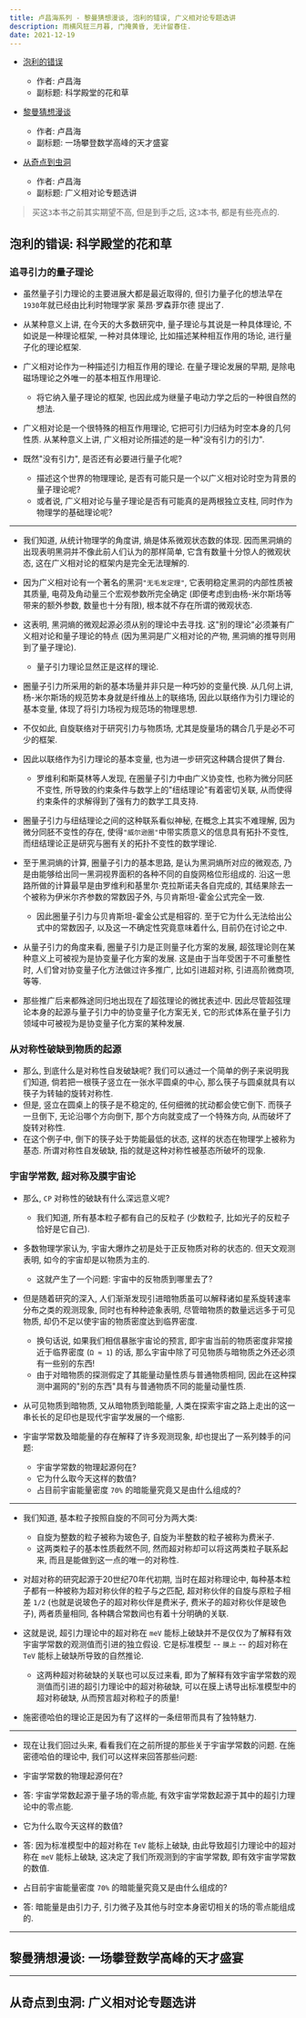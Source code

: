 ```yaml
---
title: 卢昌海系列 - 黎曼猜想漫谈, 泡利的错误, 广义相对论专题选讲
description: 雨横风狂三月暮, 门掩黄昏, 无计留春住.
date: 2021-12-19
---
```


- [泡利的错误](https://book.douban.com/subject/30333795/)
  - 作者: 卢昌海
  - 副标题: 科学殿堂的花和草

- [黎曼猜想漫谈](https://book.douban.com/subject/26849607/)
  - 作者: 卢昌海
  - 副标题: 一场攀登数学高峰的天才盛宴

- [从奇点到虫洞](https://book.douban.com/subject/25775689/)
  - 作者: 卢昌海
  - 副标题: 广义相对论专题选讲

> 买这`3`本书之前其实期望不高, 但是到手之后, 这`3`本书, 都是有些亮点的.

## 泡利的错误: 科学殿堂的花和草

### 追寻引力的量子理论

- 虽然量子引力理论的主要进展大都是最近取得的,
  但引力量子化的想法早在`1930`年就已经由比利时物理学家
  莱昂·罗森菲尔德
  提出了.
- 从某种意义上讲, 在今天的大多数研究中,
  量子理论与其说是一种具体理论, 不如说是一种理论框架, 一种对具体理论,
  比如描述某种相互作用的场论, 进行量子化的理论框架.
- 广义相对论作为一种描述引力相互作用的理论. 在量子理论发展的早期,
  是除电磁场理论之外唯一的基本相互作用理论.
  - 将它纳入量子理论的框架, 也因此成为继量子电动力学之后的一种很自然的想法.

- 广义相对论是一个很特殊的相互作用理论,
  它把可引力归结为时空本身的几何性质. 从某种意义上讲,
  广义相对论所描述的是一种"没有引力的引力".
- 既然"没有引力", 是否还有必要进行量子化呢?
  - 描述这个世界的物理理论, 是否有可能只是一个以广义相对论时空为背景的量子理论呢?
  - 或者说, 广义相对论与量子理论是否有可能真的是两根独立支柱,
    同时作为物理学的基础理论呢?

---

- 我们知道, 从统计物理学的角度讲, 熵是体系微观状态数的体现.
  因而黑洞熵的出现表明黑洞并不像此前人们认为的那样简单,
  它含有数量十分惊人的微观状态, 这在广义相对论的框架内是完全无法理解的.
- 因为广义相对论有一个著名的黑洞`"无毛发定理"`,
  它表明稳定黑洞的内部性质被其质量,
  电荷及角动量三个宏观参数所完全确定
  (即便考虑到由杨-米尔斯场等带来的额外参数, 数量也十分有限),
  根本就不存在所谓的微观状态.
- 这表明, 黑洞熵的微观起源必须从别的理论中去寻找.
  这"别的理论"必须兼有广义相对论和量子理论的特点
  (因为黑洞是广义相对论的产物, 黑洞熵的推导则用到了量子理论).
  - 量子引力理论显然正是这样的理论.

- 圈量子引力所采用的新的基本场量并非只是一种巧妙的变量代换.
  从几何上讲, 杨-米尔斯场的规范势本身就是纤维丛上的联络场,
  因此以联络作为引力理论的基本变量, 体现了将引力场视为规范场的物理思想.
- 不仅如此, 自旋联络对于研究引力与物质场,
  尤其是旋量场的耦合几乎是必不可少的框架.
- 因此以联络作为引力理论的基本变量, 也为进一步研究这种耦合提供了舞台.
  - 罗维利和斯莫林等人发现, 在圈量子引力中由广义协变性, 也称为微分同胚不变性,
    所导致的约束条件与数学上的"纽结理论"有着密切关联,
    从而使得约束条件的求解得到了强有力的数学工具支持.
- 圈量子引力与纽结理论之间的这种联系看似神秘, 在概念上其实不难理解,
  因为微分同胚不变性的存在, 使得`"威尔逊圈"`中带实质意义的信息具有拓扑不变性,
  而纽结理论正是研究与圈有关的拓扑不变性的数学理论.

- 至于黑洞熵的计算, 圈量子引力的基本思路, 是认为黑洞熵所对应的微观态,
  乃是由能够给出同一黑洞视界面积的各种不同的自旋网格位形组成的.
  沿这一思路所做的计算最早是由罗维利和基里尔·克拉斯诺夫各自完成的,
  其结果除去一个被称为伊米尔齐参数的常数因子外,
  与贝肯斯坦-霍金公式完全一致.
  - 因此圈量子引力与贝肯斯坦-霍金公式是相容的.
    至于它为什么无法给出公式中的常数因子,
    以及这一不确定性究竟意味着什么,
    目前仍在讨论之中.

- 从量子引力的角度来看, 圈量子引力是正则量子化方案的发展,
  超弦理论则在某种意义上可被视为是协变量子化方案的发展.
  这是由于当年受困于不可重整性时, 人们曾对协变量子化方法做过许多推广,
  比如引进超对称, 引进高阶微商项, 等等.
- 那些推广后来都殊途同归地出现在了超弦理论的微扰表述中.
  因此尽管超弦理论本身的起源与量子引力中的协变量子化方案无关,
  它的形式体系在量子引力领域中可被视为是协变量子化方案的某种发展.

### 从对称性破缺到物质的起源

- 那么, 到底什么是对称性自发破缺呢?
  我们可以通过一个简单的例子来说明我们知道,
  倘若把一根筷子竖立在一张水平圆桌的中心,
  那么筷子与圆桌就具有以筷子为转轴的旋转对称性.
- 但是, 竖立在圆桌上的筷子是不稳定的, 任何细微的扰动都会使它倒下.
  而筷子一旦倒下, 无论沿哪个方向倒下, 那个方向就变成了一个特殊方向,
  从而破坏了旋转对称性.
- 在这个例子中, 倒下的筷子处于势能最低的状态, 这样的状态在物理学上被称为基态.
  所谓对称性自发破缺, 指的就是这种对称性被基态所破坏的现象.

### 宇宙学常数, 超对称及膜宇宙论

- 那么, `CP` 对称性的破缺有什么深远意义呢?
  - 我们知道, 所有基本粒子都有自己的反粒子
    (少数粒子, 比如光子的反粒子恰好是它自己).
- 多数物理学家认为, 宇宙大爆炸之初是处于正反物质对称的状态的.
  但天文观测表明, 如今的宇宙却是以物质为主的.
  - 这就产生了一个问题: 宇宙中的反物质到哪里去了?

- 但是随着研究的深入, 人们渐渐发现引进暗物质虽可以解释诸如星系旋转速率分布之类的观测现象,
  同时也有种种迹象表明, 尽管暗物质的数量远远多于可见物质,
  却仍不足以使宇宙的物质密度达到临界密度.
  - 换句话说, 如果我们相信暴胀宇宙论的预言,
    即宇宙当前的物质密度非常接近于临界密度 (`Ω ≈ 1`) 的话,
    那么宇宙中除了可见物质与暗物质之外还必须有一些别的东西!
  - 由于对暗物质的探测假定了其能量动量性质与普通物质相同,
    因此在这种探测中漏网的"别的东西"具有与普通物质不同的能量动量性质.

- 从可见物质到暗物质, 又从暗物质到暗能量,
  人类在探索宇宙之路上走出的这一串长长的足印也是现代宇宙学发展的一个缩影.
- 宇宙学常数及暗能量的存在解释了许多观测现象, 却也提出了一系列棘手的问题:
  - 宇宙学常数的物理起源何在?
  - 它为什么取今天这样的数值?
  - 占目前宇宙能量密度 `70%` 的暗能量究竟又是由什么组成的?

---

- 我们知道, 基本粒子按照自旋的不同可分为两大类:
  - 自旋为整数的粒子被称为玻色子, 自旋为半整数的粒子被称为费米子.
  - 这两类粒子的基本性质截然不同, 然而超对称却可以将这两类粒子联系起来,
    而且是能做到这一点的唯一的对称性.
- 对超对称的研究起源于20世纪70年代初期, 当时在超对称理论中,
  每种基本粒子都有一种被称为超对称伙伴的粒子与之匹配,
  超对称伙伴的自旋与原粒子相差 `1/2`
  (也就是说玻色子的超对称伙伴是费米子, 费米子的超对称伙伴是玻色子),
  两者质量相同, 各种耦合常数间也有着十分明确的关联.

- 这就是说, 超引力理论中的超对称在 `meV`
  能标上破缺并不是仅仅为了解释有效宇宙学常数的观测值而引进的独立假设.
  它是标准模型 -- `膜上` -- 的超对称在 `TeV` 能标上破缺所导致的自然推论.
  - 这两种超对称破缺的关联也可以反过来看,
    即为了解释有效宇宙学常数的观测值而引进的超引力理论中的超对称破缺,
    可以在膜上诱导出标准模型中的超对称破缺, 从而预言超对称粒子的质量!
- 施密德哈伯的理论正是因为有了这样的一条纽带而具有了独特魅力.

---

- 现在让我们回过头来, 看看我们在之前所提的那些关于宇宙学常数的问题.
  在施密德哈伯的理论中, 我们可以这样来回答那些问题:

- 宇宙学常数的物理起源何在?
- 答: 宇宙学常数起源于量子场的零点能, 有效宇宙学常数起源于其中的超引力理论中的零点能.

- 它为什么取今天这样的数值?
- 答: 因为标准模型中的超对称在 `TeV` 能标上破缺,
  由此导致超引力理论中的超对称在 `meV` 能标上破缺,
  这决定了我们所观测到的宇宙学常数, 即有效宇宙学常数的数值.

- 占目前宇宙能量密度 `70%` 的暗能量究竟又是由什么组成的?
- 答: 暗能量是由引力子, 引力微子及其他与时空本身密切相关的场的零点能组成的.

------------------

## 黎曼猜想漫谈: 一场攀登数学高峰的天才盛宴

------------------

## 从奇点到虫洞: 广义相对论专题选讲
